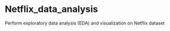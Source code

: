 # Netflix_data_analysis
Perform exploratory data analysis (EDA) and visualization on Netflix dataset
